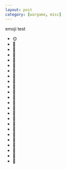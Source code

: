 ```yaml
---
layout: post
category: [wargame, misc]
---
```


emoji test

- 🌞
- 🌈
- 🌺
- 🍕
- 🍔
- 🍦
- 🍉
- 🍩
- 🍪
- 🍓
- 🍟
- 🍗
- 🍣
- 🍦
- 🍉
- 🍩
- 🍪
- 🍓
- 🍟
- 🍗
- 🍣
- 🍦
- 🍉
- 🍩